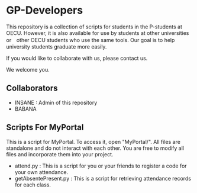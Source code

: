 # GP-Developers

This repository is a collection of scripts for students in the P-students at OECU. However, it is also available for use by students at other universities or　other OECU students who use the same tools. Our goal is to help university students graduate more easily.

If you would like to collaborate with us, please contact us.  

We welcome you.

## Collaborators
- INSANE : Admin of this repository
- BABANA

## Scripts For MyPortal

This is a script for MyPortal. To access it, open "MyPortal/". All files are standalone and do not interact with each other. You are free to modify all files and incorporate them into your project.

- attend.py : This is a script for you or your friends to register a code for your own attendance.
- getAbsentePresent.py : This is a script for retrieving attendance records for each class.
